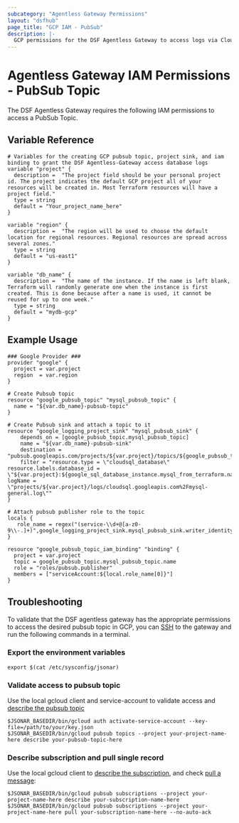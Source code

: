 ```yaml
---
subcategory: "Agentless Gateway Permissions"
layout: "dsfhub"
page_title: "GCP IAM - PubSub"
description: |-
  GCP permissions for the DSF Agentless Gateway to access logs via Cloud Watch Log Groups.
---
```


# Agentless Gateway IAM Permissions - PubSub Topic

The DSF Agentless Gateway requires the following IAM permissions to access a PubSub Topic.

## Variable Reference

```
# Variables for the creating GCP pubsub topic, project sink, and iam binding to grant the DSF Agentless-Gateway access database logs
variable "project" {
  description =  "The project field should be your personal project id. The project indicates the default GCP project all of your resources will be created in. Most Terraform resources will have a project field."
  type = string
  default = "Your_project_name_here"
}

variable "region" {
  description =  "The region will be used to choose the default location for regional resources. Regional resources are spread across several zones."
  type = string
  default = "us-east1"
}

variable "db_name" {
  description =  "The name of the instance. If the name is left blank, Terraform will randomly generate one when the instance is first created. This is done because after a name is used, it cannot be reused for up to one week."
  type = string
  default = "mydb-gcp"
}
```

## Example Usage

```
### Google Provider ###
provider "google" {
  project = var.project
  region  = var.region
}

# Create Pubsub topic
resource "google_pubsub_topic" "mysql_pubsub_topic" {
  name = "${var.db_name}-pubsub-topic"
}

# Create Pubsub sink and attach a topic to it
resource "google_logging_project_sink" "mysql_pubsub_sink" {
    depends_on = [google_pubsub_topic.mysql_pubsub_topic]
    name = "${var.db_name}-pubsub-sink"
    destination = "pubsub.googleapis.com/projects/${var.project}/topics/${google_pubsub_topic.mysql_pubsub_topic.name}"
    filter = "resource.type = \"cloudsql_database\" resource.labels.database_id = \"${var.project}:${google_sql_database_instance.mysql_from_terraform.name}\" logName = \"projects/${var.project}/logs/cloudsql.googleapis.com%2Fmysql-general.log\""
}

# Attach pubsub publisher role to the topic
locals {
   role_name = regex("(service-\\d+@[a-z0-9\\-.]+)",google_logging_project_sink.mysql_pubsub_sink.writer_identity)
}

resource "google_pubsub_topic_iam_binding" "binding" {
  project = var.project
  topic = google_pubsub_topic.mysql_pubsub_topic.name
  role = "roles/pubsub.publisher"
  members = ["serviceAccount:${local.role_name[0]}"]
}
```

## Troubleshooting

To validate that the DSF agentless gateway has the appropriate permissions to access the desired pubsub topic in GCP, you can [SSH](https://cloud.google.com/compute/docs/instances/ssh) to the gateway and run the following commands in a terminal.

### Export the environment variables

```console
export $(cat /etc/sysconfig/jsonar)
```

### Validate access to pubsub topic

Use the local gcloud client and service-account to validate access and [describe the pubsub topic](https://cloud.google.com/sdk/gcloud/reference/pubsub/topics/describe)

```console
$JSONAR_BASEDIR/bin/gcloud auth activate-service-account --key-file=/path/to/your/key.json
$JSONAR_BASEDIR/bin/gcloud pubsub topics --project your-project-name-here describe your-pubsub-topic-here
```

### Describe subscription and pull single record

Use the local gcloud client to [describe the subscription](https://cloud.google.com/sdk/gcloud/reference/pubsub/subscriptions/describe), and check [pull a message](https://cloud.google.com/sdk/gcloud/reference/pubsub/subscriptions/pull):

```console
$JSONAR_BASEDIR/bin/gcloud pubsub subscriptions --project your-project-name-here describe your-subscription-name-here
$JSONAR_BASEDIR/bin/gcloud pubsub subscriptions --project your-project-name-here pull your-subscription-name-here --no-auto-ack
```